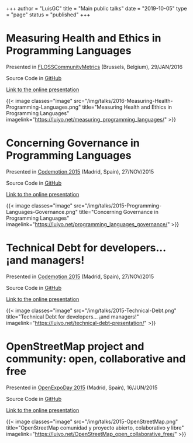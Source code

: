 +++
author = "LuisGC"
title = "Main public talks"
date = "2019-10-05"
type = "page"
status = "published"
+++

# Measuring Health and Ethics in Programming Languages

Presented in [FLOSSCommunityMetrics](http://flosscommunitymetrics.org/2016-eu/index.html) (Brussels, Belgium), 29/JAN/2016

Source Code in [GitHub](https://github.com/LuisGC/measuring_programming_languages)

[Link to the online presentation](https://luiyo.net/measuring_programming_languages/)

{{< image classes="image" src="/img/talks/2016-Measuring-Health-Programming-Languages.png" title="Measuring Health and Ethics in Programming Languages" imagelink="https://luiyo.net/measuring_programming_languages/" >}}

# Concerning Governance in Programming Languages

Presented in [Codemotion 2015](https://www.koliseo.com/events/codemotion-madrid/r4p/5685252034920448/agenda#/5677904553836544) (Madrid, Spain), 27/NOV/2015

Source Code in [GitHub](https://github.com/LuisGC/programming_languages_governance)

[Link to the online presentation](https://luiyo.net/programming_languages_governance/)

{{< image classes="image" src="/img/talks/2015-Programming-Languages-Governance.png" title="Concerning Governance in Programming Languages" imagelink="https://luiyo.net/programming_languages_governance/" >}}

# Technical Debt for developers... ¡and managers!

Presented in [Codemotion 2015](https://www.koliseo.com/events/codemotion-madrid/r4p/5685252034920448/agenda#/5677904553836544) (Madrid, Spain), 27/NOV/2015

Source Code in [GitHub](https://github.com/LuisGC/technical-debt-presentation)

[Link to the online presentation](https://luiyo.net/technical-debt-presentation/)

{{< image classes="image" src="/img/talks/2015-Technical-Debt.png" title="Technical Debt for developers... ¡and managers!" imagelink="https://luiyo.net/technical-debt-presentation/" >}}

# OpenStreetMap project and community: open, collaborative and free

Presented in [OpenExpoDay 2015](http://ediciones.openexpo.es/openexpo-day-2015/) (Madrid, Spain), 16/JUN/2015

Source Code in [GitHub](https://github.com/LuisGC/OpenStreetMap_open_collaborative_free)

[Link to the online presentation](https://luiyo.net/OpenStreetMap_open_collaborative_free/)

{{< image classes="image" src="/img/talks/2015-OpenStreetMap.png" title="OpenStreetMap comunidad y proyecto abierto, colaborativo y libre" imagelink="https://luiyo.net/OpenStreetMap_open_collaborative_free/" >}}
